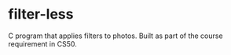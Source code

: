 # filter-less
C program that applies filters to photos. Built as part of the course requirement in CS50. 
